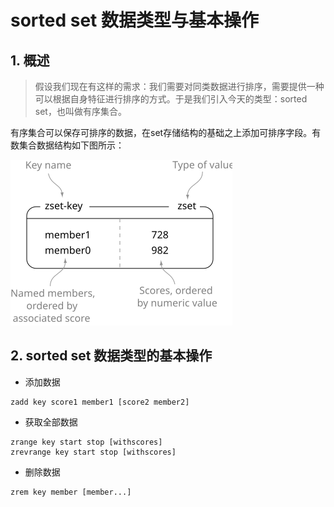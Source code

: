 # sorted set 数据类型与基本操作

## 1. 概述

> 假设我们现在有这样的需求：我们需要对同类数据进行排序，需要提供一种可以根据自身特征进行排序的方式。于是我们引入今天的类型：sorted set，也叫做有序集合。


有序集合可以保存可排序的数据，在set存储结构的基础之上添加可排序字段。有数集合数据结构如下图所示：

![07-01.svg](../img/07-01.svg)


## 2. sorted set 数据类型的基本操作

- 添加数据

```shell
zadd key score1 member1 [score2 member2]
```

- 获取全部数据

```shell
zrange key start stop [withscores]
zrevrange key start stop [withscores]
```


- 删除数据

```shell
zrem key member [member...]
```
